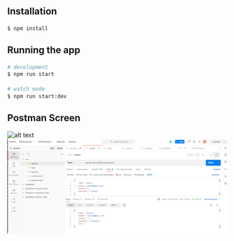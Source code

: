 ## Installation

```bash
$ npm install
```

## Running the app

```bash
# development
$ npm run start

# watch mode
$ npm run start:dev
``` 

## Postman Screen
![alt text](https://github.com/gsjones910/Nest_Rest_Api/screenshots/master/1.PNG?raw=true)
![screenshots](./screenshots/1.png)
